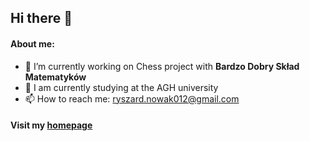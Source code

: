 ## Hi there 👋

#### About me:
- 🔭 I’m currently working on Chess project with **Bardzo Dobry Skład Matematyków**
- 🌱 I am currently studying at the AGH university
- 📫 How to reach me: ryszard.nowak012@gmail.com

#### Visit my [homepage](https://rys-nowak.github.io)
